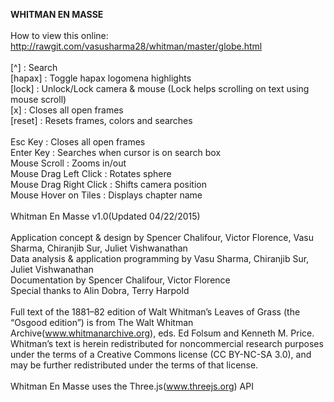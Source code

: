 <b>WHITMAN EN MASSE</b><br/>
<br/>
How to view this online: http://rawgit.com/vasusharma28/whitman/master/globe.html<br/>
<br/>
[^] : Search <br/>
[hapax] : Toggle hapax logomena highlights <br/>
[lock] : Unlock/Lock camera & mouse (Lock helps scrolling on text using mouse scroll)<br/>
[x] : Closes all open frames <br/>
[reset] : Resets frames, colors and searches <br/>
<br/>
Esc Key : Closes all open frames <br/>
Enter Key : Searches when cursor is on search box <br/>
Mouse Scroll : Zooms in/out <br/>
Mouse Drag Left Click : Rotates sphere <br/>
Mouse Drag Right Click : Shifts camera position <br/>
Mouse Hover on Tiles : Displays chapter name <br/>
<br/>
Whitman En Masse v1.0(Updated 04/22/2015) <br/>
<br/>
Application concept & design by Spencer Chalifour, Victor Florence, Vasu Sharma, Chiranjib Sur, Juliet Vishwanathan<br/>
Data analysis & application programming by Vasu Sharma, Chiranjib Sur, Juliet Vishwanathan<br/>
Documentation by Spencer Chalifour, Victor Florence<br/>
Special thanks to Alin Dobra, Terry Harpold<br/>
<br/>
Full text of the 1881–82 edition of Walt Whitman’s Leaves of Grass (the “Osgood edition”) is from The Walt Whitman Archive(www.whitmanarchive.org), eds. Ed Folsum and Kenneth M. Price. Whitman’s text is herein redistributed for noncommercial research purposes under the terms of a Creative Commons license (CC BY-NC-SA 3.0), and may be further redistributed under the terms of that license.<br/>
<br/>
Whitman En Masse uses the Three.js(www.threejs.org) API<br/>
